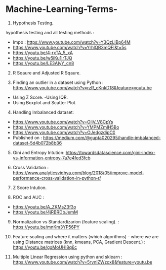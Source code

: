 # Machine-Learning-Terms-

1) Hypothesis Testing.

‌hypothesis testing and all testing methods : 
 - Impo : https://www.youtube.com/watch?v=Y3QzLIBp64M
 - https://www.youtube.com/watch?v=YrhlQB3mQFI&t=5s
 - https://youtu.be/4-rxTA_5_xA
 - https://youtu.be/w5iKu1IrTJQ
 - https://youtu.be/LE3AIyY_cn8

2) R Sqaure and Adjusted R Sqaure.

3) Finding an outlier in a dataset using Python : https://www.youtube.com/watch?v=rzR_cKnkD18&feature=youtu.be

- Using Z Score.
-Using IQR.
- Using Boxplot and Scatter Plot.

4) Handling Imbalanced dataset:
 - https://www.youtube.com/watch?v=OIjV_V8CpYs
 - https://www.youtube.com/watch?v=YMPMZmlH5Bo
 - https://www.youtube.com/watch?v=OJedgzdipC0
 - Published on : https://medium.com/@gupta020295/handle-imbalanced-dataset-5d4b072b8b36
 
 5) Gini and Entropy Intution: https://towardsdatascience.com/gini-index-vs-information-entropy-7a7e4fed3fcb
 
 6) Cross Validation : https://www.analyticsvidhya.com/blog/2018/05/improve-model-performance-cross-validation-in-python-r/
 
 7) Z Score Intution.
 
 8) ROC and AUC : 
- https://youtu.be/A_ZKMsZ3f3o
- https://youtu.be/4jRBRDbJemM

9) Normalization vs Standardizarion (feature scaling). : https://youtu.be/mnKm3YP56PY

10) ‌Feature scaling and where it matters (which algorithms) - where we are using Distance matrices (knn,  kmeans, PCA, Gradient Descent.) : https://youtu.be/goMoUHl8q6c

11) Multiple Linear Regression using python and sklearn : https://www.youtube.com/watch?v=5rvnlZWzox8&feature=youtu.be
